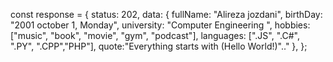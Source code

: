 
const response = {
  status: 202,
  data: {
    fullName: "Alireza jozdani",
    birthDay: "2001 october 1, Monday",
    university: "Computer Engineering ",
    hobbies: ["music", "book", "movie", "gym", "podcast"],
    languages: [".JS", ".C#", ".PY", ".CPP","PHP"],
    quote:"Everything starts with (Hello World!)".."
  },
};
